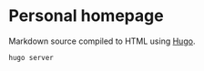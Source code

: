 # Personal homepage

Markdown source compiled to HTML using [Hugo](https://gohugo.io/).

```
hugo server
```
